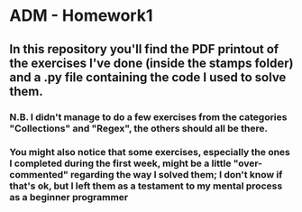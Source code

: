 # ADM - Homework1

## In this repository you'll find the PDF printout of the exercises I've done (inside the stamps folder) and a .py file containing the code I used to solve them. 
### N.B. I didn't manage to do a few exercises from the categories "Collections" and "Regex", the others should all be there.
### You might also notice that some exercises, especially the ones I completed during the first week, might be a little "over-commented" regarding the way I solved them; I don't know if that's ok, but I left them as a testament to my mental process as a beginner programmer
